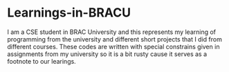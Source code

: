 # Learnings-in-BRACU
I am a CSE student in BRAC University and this represents my learning of programming from the university and different short projects that I did from different courses. These codes are written with special constrains given in assignments from my university so it is a bit rusty cause it serves as a footnote to our learings.

